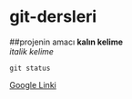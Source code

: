 # git-dersleri

##projenin amacı
**kalın kelime** <br/>
*italik kelime*

`git status`

[Google Linki](https://www.google.com)
